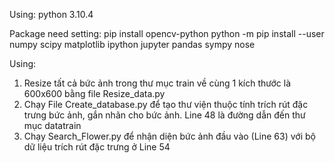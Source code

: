 Using: python 3.10.4

Package need setting:
pip install opencv-python
python -m pip install --user numpy scipy matplotlib ipython jupyter pandas sympy nose

Using:

1. Resize tất cả bức ảnh trong thư mục train về cùng 1 kích thước là 600x600 bằng file Resize_data.py
2. Chạy File Create_database.py để tạo thư viện thuộc tính trích rút đặc trưng bức ảnh, gắn nhãn cho bức ảnh.
   Line 48 là đường dẫn đến thư mục datatrain
3. Chạy Search_Flower.py để nhận diện bức ảnh đầu vào (Line 63) với bộ dữ liệu trích rút đặc trưng ở Line 54
